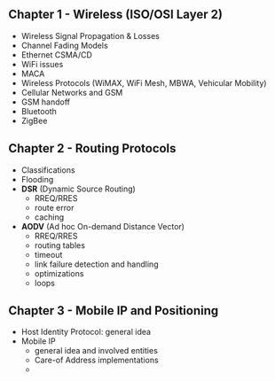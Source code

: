 ## Chapter 1 - Wireless (ISO/OSI Layer 2)

- Wireless Signal Propagation & Losses
- Channel Fading Models
- Ethernet CSMA/CD
- WiFi issues
- MACA
- Wireless Protocols (WiMAX, WiFi Mesh, MBWA, Vehicular Mobility)
- Cellular Networks and GSM
- GSM handoff
- Bluetooth
- ZigBee

## Chapter 2 - Routing Protocols

- Classifications
- Flooding
- **DSR** (Dynamic Source Routing)
	- RREQ/RRES
	- route error
	- caching
- **AODV** (Ad hoc On-demand Distance Vector)
	- RREQ/RRES
	- routing tables
	- timeout
	- link failure detection and handling
	- optimizations
	- loops

## Chapter 3 - Mobile IP and Positioning
- Host Identity Protocol: general idea
- Mobile IP
	- general idea and involved entities
	- Care-of Address implementations
	- 